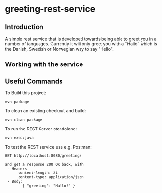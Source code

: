 # greeting-rest-service

## Introduction
A simple rest service that is developed towards being able to greet you in a 
number of languages. Currently it will only greet you with a "Hallo" which is
the Danish, Swedish or Norwegian way to say "Hello".


## Working with the service

Useful Commands
---------------
To Build this project:

    mvn package

To clean an existing checkout and build:

    mvn clean package


To run the REST Server standalone:

    mvn exec:java 

To test the REST service use e.g. Postman:
    
    GET http://localhost:8080/greetings

    and get a response 200 OK back, with 
     - Headers 
          content-length: 21
          content-type: application/json
     - Body:
            { "greeting": "Hallo!" }


